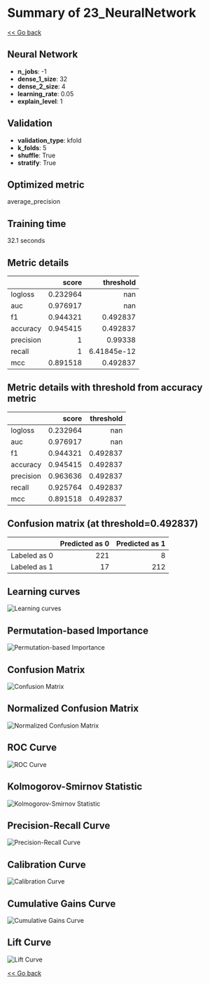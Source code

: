 # Summary of 23_NeuralNetwork

[<< Go back](../README.md)


## Neural Network
- **n_jobs**: -1
- **dense_1_size**: 32
- **dense_2_size**: 4
- **learning_rate**: 0.05
- **explain_level**: 1

## Validation
 - **validation_type**: kfold
 - **k_folds**: 5
 - **shuffle**: True
 - **stratify**: True

## Optimized metric
average_precision

## Training time

32.1 seconds

## Metric details
|           |    score |     threshold |
|:----------|---------:|--------------:|
| logloss   | 0.232964 | nan           |
| auc       | 0.976917 | nan           |
| f1        | 0.944321 |   0.492837    |
| accuracy  | 0.945415 |   0.492837    |
| precision | 1        |   0.99338     |
| recall    | 1        |   6.41845e-12 |
| mcc       | 0.891518 |   0.492837    |


## Metric details with threshold from accuracy metric
|           |    score |   threshold |
|:----------|---------:|------------:|
| logloss   | 0.232964 |  nan        |
| auc       | 0.976917 |  nan        |
| f1        | 0.944321 |    0.492837 |
| accuracy  | 0.945415 |    0.492837 |
| precision | 0.963636 |    0.492837 |
| recall    | 0.925764 |    0.492837 |
| mcc       | 0.891518 |    0.492837 |


## Confusion matrix (at threshold=0.492837)
|              |   Predicted as 0 |   Predicted as 1 |
|:-------------|-----------------:|-----------------:|
| Labeled as 0 |              221 |                8 |
| Labeled as 1 |               17 |              212 |

## Learning curves
![Learning curves](learning_curves.png)

## Permutation-based Importance
![Permutation-based Importance](permutation_importance.png)
## Confusion Matrix

![Confusion Matrix](confusion_matrix.png)


## Normalized Confusion Matrix

![Normalized Confusion Matrix](confusion_matrix_normalized.png)


## ROC Curve

![ROC Curve](roc_curve.png)


## Kolmogorov-Smirnov Statistic

![Kolmogorov-Smirnov Statistic](ks_statistic.png)


## Precision-Recall Curve

![Precision-Recall Curve](precision_recall_curve.png)


## Calibration Curve

![Calibration Curve](calibration_curve_curve.png)


## Cumulative Gains Curve

![Cumulative Gains Curve](cumulative_gains_curve.png)


## Lift Curve

![Lift Curve](lift_curve.png)



[<< Go back](../README.md)
